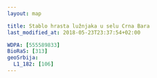 ```yaml
---
layout: map

title: Stablo hrasta lužnjaka u selu Crna Bara
last_modified_at: 2018-05-23T23:37:54+02:00

WDPA: [555589833]
BioRaS: [313]
geoSrbija:
  L1_182: [106]
---
```

